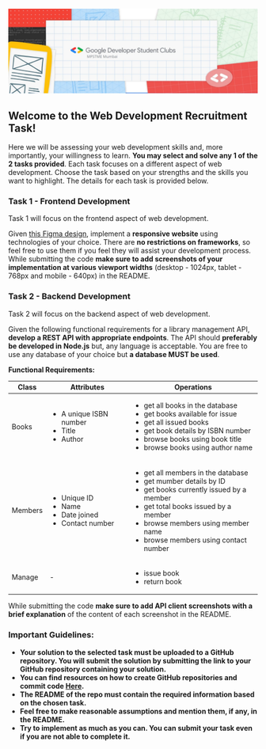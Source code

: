 ![Banner](https://raw.githubusercontent.com/GDSC-NMIMS-MPSTME-Mumbai/Web-Dev-Recruitment-Task-22/main/GDSC%20MPSTME%20logo.png)
## Welcome to the Web Development Recruitment Task!

Here we will be assessing your web development skills and, more importantly, your willingness to learn. **You may select and solve any 1 of the 2 tasks provided**. Each task focuses on a different aspect of web development. Choose the task based on your strengths and the skills you want to highlight. The details for each task is provided below.

### Task 1 - Frontend Development

Task 1 will focus on the frontend aspect of web development.

Given [this Figma design](https://www.figma.com/file/xzrHVfGwkvjPdf2PvU61Je/GDSC-Web-Dev-Phase-1-Task?node-id=1%3A3), implement a **responsive website** using technologies of your choice. There are **no restrictions on frameworks**, so feel free to use them if you feel they will assist your development process.
While submitting the code **make sure to add screenshots of your implementation at various viewport widths** (desktop - 1024px, tablet - 768px and mobile - 640px) in the README.

### Task 2 - Backend Development

Task 2 will focus on the backend aspect of web development.

Given the following functional requirements for a library management API, **develop a REST API with appropriate endpoints**. The API should **preferably be developed in Node.js** but, any language is acceptable. You are free to use any database of your choice but **a database MUST be used**.

**Functional Requirements:**

| Class   | Attributes | Operations |
| -----   | ---------- | ---------- |
| Books   | <ul> <li>A unique ISBN number</li> <li>Title</li> <li>Author</li> </ul> | <ul><li>get all books in the database</li><li>get books available for issue</li><li>get all issued books</li><li>get book details by ISBN number</li><li>browse books using book title</li><li>browse books using author name</li></ul> |
| Members | <ul><li>Unique ID</li><li>Name</li><li>Date joined</li><li>Contact number</li></ul> | <ul><li>get all members in the database</li><li>get mumber details by ID</li><li>get books currently issued by a member</li><li>get total books issued by a member</li><li>browse members using member name</li><li>browse members using contact number</li></ul> |
| Manage  | - | <ul><li>issue book</li><li>return book</li></ul> |

While submitting the code **make sure to add API client screenshots with a brief explanation** of the content of each screenshot in the README.

### Important Guidelines:
- **Your solution to the selected task must be uploaded to a GitHub repository. You will submit the solution by submitting the link to your GitHub repository containing your solution.**
- **You can find resources on how to create GitHub repositories and commit code [Here](https://rogerdudler.github.io/git-guide/).**
- **The README of the repo must contain the required information based on the chosen task.**
- **Feel free to make reasonable assumptions and mention them, if any, in the README.**
- **Try to implement as much as you can. You can submit your task even if you are not able to complete it.**
